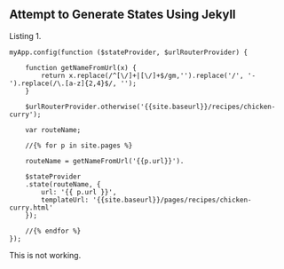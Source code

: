 ---
---

## Attempt to Generate States Using Jekyll

Listing 1.

    myApp.config(function ($stateProvider, $urlRouterProvider) {
    
        function getNameFromUrl(x) {
            return x.replace(/^[\/]+|[\/]+$/gm,'').replace('/', '-').replace(/\.[a-z]{2,4}$/, '');
        }
    
        $urlRouterProvider.otherwise('{{site.baseurl}}/recipes/chicken-curry');
    
        var routeName;
    
        //{% for p in site.pages %}
    
        routeName = getNameFromUrl('{{p.url}}').
    
        $stateProvider
        .state(routeName, {
            url: '{{ p.url }}',
            templateUrl: '{{site.baseurl}}/pages/recipes/chicken-curry.html'
        });
    
        //{% endfor %}
    }); 

This is not working.

